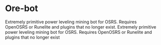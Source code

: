 # Ore-bot
Extremely primitive power leveling mining bot for OSRS. Requires OpenOSRS or Runelite and plugins that no longer exist. 
Extremely primitive power leveling mining bot for OSRS. Requires OpenOSRS or Runelite and plugins that no longer exist
